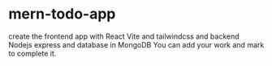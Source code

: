 # mern-todo-app
create the frontend app with React Vite and tailwindcss and backend Nodejs express and database in MongoDB 
You can add your work and mark to complete it.
